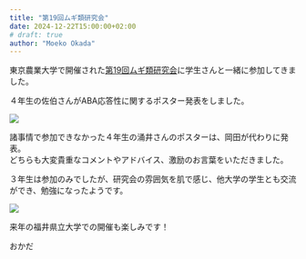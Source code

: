 ```yaml
---
title: "第19回ムギ類研究会"
date: 2024-12-22T15:00:00+02:00
# draft: true
author: "Moeko Okada"
---
```


東京農業大学で開催された[第19回ムギ類研究会](https://mugiruikenkyu.wixsite.com/meeting/%E7%AC%AC19%E5%9B%9E%E3%83%A0%E3%82%AE%E9%A1%9E%E7%A0%94%E7%A9%B6%E4%BC%9A)に学生さんと一緒に参加してきました。  

４年生の佐伯さんがABA応答性に関するポスター発表をしました。

![](/img/my_post_folder/20241222_saeki.jpg)

諸事情で参加できなかった４年生の涌井さんのポスターは、岡田が代わりに発表。  
どちらも大変貴重なコメントやアドバイス、激励のお言葉をいただきました。

３年生は参加のみでしたが、研究会の雰囲気を肌で感じ、他大学の学生とも交流ができ、勉強になったようです。  

![](/img/my_post_folder/20241222_Mugi19_poster.jpg)

来年の福井県立大学での開催も楽しみです！

おかだ